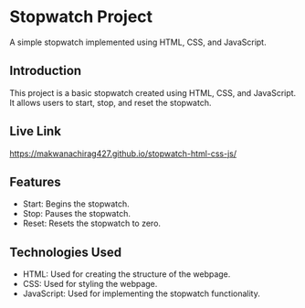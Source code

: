 
# Stopwatch Project

A simple stopwatch implemented using HTML, CSS, and JavaScript.

## Introduction

This project is a basic stopwatch created using HTML, CSS, and JavaScript. It allows users to start, stop, and reset the stopwatch.

## Live Link

https://makwanachirag427.github.io/stopwatch-html-css-js/

## Features

- Start: Begins the stopwatch.
- Stop: Pauses the stopwatch.
- Reset: Resets the stopwatch to zero.

## Technologies Used

- HTML: Used for creating the structure of the webpage.
- CSS: Used for styling the webpage.
- JavaScript: Used for implementing the stopwatch functionality.

